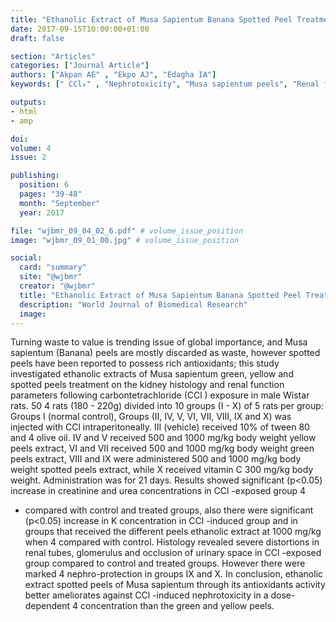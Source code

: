 ```yaml
---
title: "Ethanolic Extract of Musa Sapientum Banana Spotted Peel Treatment Better Ameliorates Ccl Induced Nephrotoxicity Than Green or Yellow Peels in Male 4 Wistar Rats"
date: 2017-09-15T10:00:00+01:00
draft: false

section: "Articles"
categories: ["Journal Article"]
authors: ["Akpan AE" , "Ekpo AJ", "Edagha IA"]
keywords: [" CCl₄" , "Nephrotoxicity", "Musa sapientum peels", "Renal function", "Wistar rats"]

outputs: 
- html
- amp

doi:
volume: 4
issue: 2

publishing:
  position: 6
  pages: "39-48"
  month: "September"
  year: 2017

file: "wjbmr_09_04_02_6.pdf" # volume_issue_position
image: "wjbmr_09_01_00.jpg" # volume_issue_position

social:
  card: "summary"
  site: "@wjbmr"
  creator: "@wjbmr"
  title: "Ethanolic Extract of Musa Sapientum Banana Spotted Peel Treatment Better Ameliorates Ccl Induced Nephrotoxicity Than Green or Yellow Peels in Male 4 Wistar Rats"
  description: "World Journal of Biomedical Research"
  image:
---
```

Turning waste to value is trending issue of global importance, and Musa sapientum (Banana) peels are mostly
discarded as waste, however spotted peels have been reported to possess rich antioxidants; this study
investigated ethanolic extracts of Musa sapientum green, yellow and spotted peels treatment on the kidney
histology and renal function parameters following carbontetrachloride (CCl ) exposure in male Wistar rats. 50 4
rats (180 - 220g) divided into 10 groups (I - X) of 5 rats per group: Groups I (normal control), Groups (II, IV, V,
VI, VII, VIII, IX and X) was injected with CCl intraperitoneally. III (vehicle) received 10% of tween 80 and 4
olive oil. IV and V received 500 and 1000 mg/kg body weight yellow peels extract, VI and VII received 500 and
1000 mg/kg body weight green peels extract, VIII and IX were administered 500 and 1000 mg/kg body weight
spotted peels extract, while X received vitamin C 300 mg/kg body weight. Administration was for 21 days.
Results showed significant (p<0.05) increase in creatinine and urea concentrations in CCl -exposed group 4
+ compared with control and treated groups, also there were significant (p<0.05) increase in K concentration in
CCl -induced group and in groups that received the different peels ethanolic extract at 1000 mg/kg when 4
compared with control. Histology revealed severe distortions in renal tubes, glomerulus and occlusion of
urinary space in CCl -exposed group compared to control and treated groups. However there were marked 4
nephro-protection in groups IX and X. In conclusion, ethanolic extract spotted peels of Musa sapientum
through its antioxidants activity better ameliorates against CCl -induced nephrotoxicity in a dose-dependent 4
concentration than the green and yellow peels.